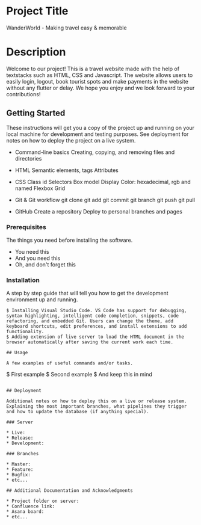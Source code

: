 # Project Title
WanderWorld - Making travel easy & memorable

# Description
Welcome to our project! This is a travel website made with the help of textstacks such as HTML, CSS and Javascript. The website allows users to  easily login, logout, book tourist spots and make payments in the website without any flutter or delay. We hope you enjoy and we look forward to your contributions!

## Getting Started

These instructions will get you a copy of the project up and running on your local machine for development and testing purposes. See deployment for notes on how to deploy the project on a live system.

* Command-line basics
Creating, copying, and removing files and directories

* HTML
Semantic elements, tags
Attributes

* CSS
Class
id
Selectors
Box model
Display
Color: hexadecimal, rgb and named
Flexbox
Grid

* Git & Git workflow
git clone
git add
git commit
git branch
git push
git pull

* GitHub
Create a repository
Deploy to personal branches and pages

### Prerequisites

The things you need before installing the software.

* You need this
* And you need this
* Oh, and don't forget this

### Installation

A step by step guide that will tell you how to get the development environment up and running.

```
$ Installing Visual Studio Code. VS Code has support for debugging, syntax highlighting, intelligent code completion, snippets, code refactoring, and embedded Git. Users can change the theme, add keyboard shortcuts, edit preferences, and install extensions to add functionality.
$ Adding extension of live server to load the HTML document in the browser automatically after saving the current work each time.

## Usage

A few examples of useful commands and/or tasks.
```
$ First example
$ Second example
$ And keep this in mind
```

## Deployment

Additional notes on how to deploy this on a live or release system. Explaining the most important branches, what pipelines they trigger and how to update the database (if anything special).

### Server

* Live:
* Release:
* Development:

### Branches

* Master:
* Feature:
* Bugfix:
* etc...

## Additional Documentation and Acknowledgments

* Project folder on server:
* Confluence link:
* Asana board:
* etc...
